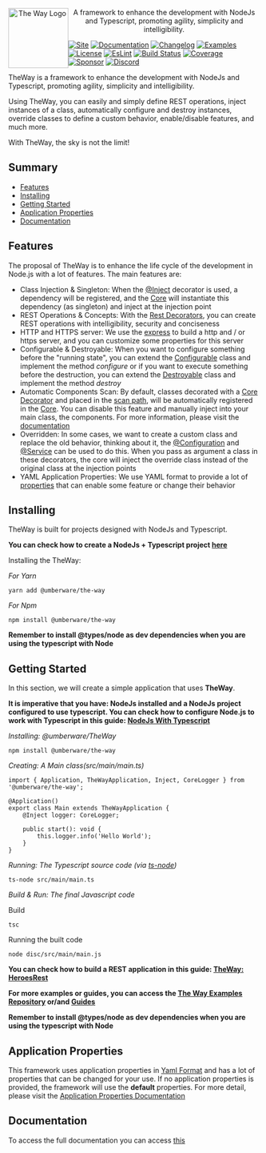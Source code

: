 <p align="center">
    <a href = "http://the-way.umberware.com/" target = "_blank" style = "float: left">
        <img src = "https://github.com/umberware/the-way/blob/master/src/main/resources/the-way-small-full.png" width="120px" alt="The Way Logo"/>
    </a>
</p>
<p align="center">A framework to enhance the development with NodeJs and Typescript, promoting agility, simplicity and intelligibility.</p>

[![Site](https://img.shields.io/badge/Site-blue.svg?style=for-the-badge)](http://the-way.umberware.com/)
[![Documentation](https://img.shields.io/badge/Documentation-blue.svg?style=for-the-badge)](documentation/index.md)
[![Changelog](https://img.shields.io/badge/Changelog-blue.svg?style=for-the-badge)](documentation/the-way/changelog.md)
[![Examples](https://img.shields.io/badge/Examples-blue.svg?style=for-the-badge)](https://github.com/umberware/the-way-examples)
[![License](https://img.shields.io/badge/License-MIT-blue.svg?style=for-the-badge)](https://raw.githubusercontent.com/umberware/the-way/master/LICENSE)
[![EsLint](https://img.shields.io/badge/EsLint-Enabled-blue.svg?style=for-the-badge)](https://raw.githubusercontent.com/umberware/the-way/master/.eslintrc)
[![Build Status](https://img.shields.io/travis/umberware/the-way/master.svg?label=Build&style=for-the-badge)](https://travis-ci.com/umberware/the-way)
[![Coverage](https://img.shields.io/codecov/c/gh/umberware/the-way/master?token=JDRUQC0T9A&style=for-the-badge)](https://codecov.io/gh/umberware/the-way)
[![Sponsor](https://img.shields.io/badge/Sponsor-black?logo=github-sponsors&style=for-the-badge)](https://opencollective.com/umberware#category-CONTRIBUTE)
[![Discord](https://img.shields.io/badge/Discord-black?logo=discord&style=for-the-badge)](https://discord.gg/jJTReZwpgU)

TheWay is a framework to enhance the development with NodeJs and Typescript, promoting agility, simplicity and intelligibility.

Using TheWay, you can easily and simply define REST operations, inject instances of a class, automatically configure and destroy instances, override classes to define a custom behavior, enable/disable features, and much more.

With TheWay, the sky is not the limit!

## Summary

 - [Features](#features)
 - [Installing](#installing)
 - [Getting Started](#getting-started)
 - [Application Properties](#application-properties)
 - [Documentation](#documentation)

## Features

The proposal of TheWay is to enhance the life cycle of the development in Node.js with a lot of features. The main features are:

 - Class Injection & Singleton: When the [@Inject](documentation/the-way/core/decorator/core-decorators.md#inject) decorator is used, a dependency will be registered, and the [Core](documentation/the-way/core/core.md) will instantiate this dependency (as singleton) and inject at the injection point
 - REST Operations & Concepts: With the [Rest Decorators](documentation/the-way/core/decorator/rest-decorators.md), you can create REST operations with intelligibility, security and conciseness
 - HTTP and HTTPS server: We use the [express](https://github.com/expressjs/express) to build a http and / or https server, and you can customize some properties for this server
 - Configurable & Destroyable: When you want to configure something before the "running state", you can extend the [Configurable](documentation/the-way/core/shared/abstract/configurable.md) class and implement the method *configure* or if you want to execute something before the destruction, you can extend the [Destroyable](documentation/the-way/core/shared/abstract/destroyable.md) class and implement the method *destroy*
 - Automatic Components Scan: By default, classes decorated with a [Core Decorator](documentation/the-way/core/decorator/core-decorators.md) and placed in the [scan path](documentation/the-way/core/application-properties.md#the-waycorescan), will be automatically registered in the [Core](documentation/the-way/core/core.md). You can disable this feature and manually inject into your main class, the components. For more information, please visit the [documentation](documentation/the-way/core/application-properties.md#the-waycorescan)
 - Overridden: In some cases, we want to create a custom class and replace the old behavior, thinking about it, the [@Configuration](documentation/the-way/core/decorator/core-decorators.md#configuration) and [@Service](documentation/the-way/core/decorator/core-decorators.md#service) can be used to do this. When you pass as argument a class in these decorators, the core will inject the override class instead of the original class at the injection points
 - YAML Application Properties: We use YAML format to provide a lot of [properties](documentation/the-way/core/application-properties.md) that can enable some feature or change their behavior

## Installing

TheWay is built for projects designed with NodeJs and Typescript.

**You can check how to create a NodeJs + Typescript project [here](documentation/guides/node-typescript-guide.md)**

Installing the TheWay:

*For Yarn*

    yarn add @umberware/the-way

*For Npm*

    npm install @umberware/the-way

**Remember to install @types/node as dev dependencies when you are using the typescript with Node**

## Getting Started

In this section, we will create a simple application that uses **TheWay**.

**It is imperative that you have: NodeJs installed and a NodeJs project configured to use typescript.
You can check how to configure Node.js to work with Typescript in this guide: [NodeJs With Typescript](./documentation/guides/node-typescript-guide.md)**

*Installing: @umberware/TheWay*

    npm install @umberware/the-way

*Creating: A Main class(src/main/main.ts)*

    import { Application, TheWayApplication, Inject, CoreLogger } from '@umberware/the-way';

    @Application()
    export class Main extends TheWayApplication {
        @Inject logger: CoreLogger;

        public start(): void {
            this.logger.info('Hello World');
        }
    }

*Running: The Typescript source code (via [ts-node](https://www.npmjs.com/package/ts-node))*

    ts-node src/main/main.ts

*Build & Run: The final Javascript code*

 Build

    tsc

 Running the built code

    node disc/src/main/main.js


**You can check how to build a REST application in this guide: [TheWay: HeroesRest](documentation/guides/the-way-heroes-rest.md)**

**For more examples or guides, you can access the [The Way Examples Repository](https://github.com/umberware/the-way-examples#readme) or/and [Guides](documentation/index.md#guides)**

**Remember to install @types/node as dev dependencies when you are using the typescript with Node**

## Application Properties

This framework uses application properties in [Yaml Format](https://yaml.org/) and has a lot of properties that can be changed for your use. If no application properties is provided, the framework will use the **default** properties.
For more detail, please visit the [Application Properties Documentation](documentation/the-way/core/application-properties.md)

## Documentation

To access the full documentation you can access [this](documentation/index.md)
